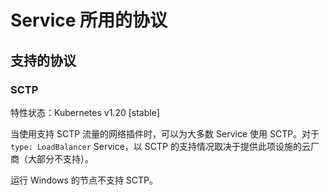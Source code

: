 # Service 所用的协议

## 支持的协议

### SCTP

特性状态：Kubernetes v1.20 [stable]

当使用支持 SCTP 流量的网络插件时，可以为大多数 Service 使用 SCTP。对于 `type: LoadBalancer` Service，以 SCTP 的支持情况取决于提供此项设施的云厂商（大部分不支持）。

运行 Windows 的节点不支持 SCTP。


